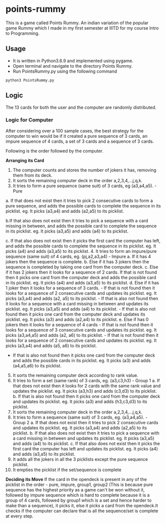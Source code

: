 # points-rummy
This is a game called Points Rummy. An indian variation of the popular game Rummy which I made in my first semester at IIITD for my course Intro to Programming.

## Usage
- It is written in Python3.6.9 and implemented using pygame. 
- Open terminal and navigate to the directory Points Rummy.
- Run PointsRummy.py using the following command 
```
python3 PointsRummy.py
```
## Logic
The 13 cards for both the user and the computer are randomly distributed.

### Logic for Computer
After considering over a 100 sample cases, the best strategy for the computer to win would be if it created a pure sequence of 3 cards, an impure sequence of 4 cards, a set of 3 cards and a sequence of 3 cards.

Following is the order followed by the computer.

**Arranging its Card**
1. The computer counts and stores the number of jokers it has, removing them from its deck.
2. It sorts the remaining computer deck in the order a,2,3,4,...j,q,k.
3. It tries to form a pure sequence (same suit) of 3 cards, eg (a3,a4,a5). - Pure

 a. If that does not exist then it tries to pick 2 consecutive cards to form a pure sequence, and adds the possible cards to complete the sequence in its picklist.
 eg. It picks (a3,a4) and adds (a2,a5) to its picklist.
 
 b.If that also does not exist then it tries to pick a sequence with a card missing in between, and adds the possible card to complete the sequence in its picklist.
 eg. It picks (a3,a5) and adds (a4) to its picklist.
 
 c. If that also does not exist then it picks the first card the computer has left, and adds the possible cards to complete the sequence in its picklist.
 eg. It picks (a4) and adds (a3,a5) to its picklist.
4. It tries to form an impure/pure sequence (same suit) of 4 cards, eg. (pj,a2,a3,a4) - Impure
a. If it has 4 jokers then the sequence is complete. 
b. Else if it has 3 jokers then the sequence is completed by taking one card from the computer deck.
c. Else if it has 2 jokers then it looks for a sequence of 2 cards. If that is not found then it picks one card from the computer deck and adds the possible card in its picklist. 
eg. It picks (a4) and adds (a3,a5) to its picklist.
d. Else if it has 1 joker then it looks for a sequence of 3 cards. 
    - If that is not found then it looks for a sequence of 2 consecutive cards and updates its picklist.
eg. It picks (a3,a4) and adds (a2, a5) to its picklist.
    - If that is also not found then it looks for a sequence with a card missing in between and updates its picklist.
eg. It picks (a3,a5) and adds (a4) to its picklist.
    - If that is also not found then it picks one card from the computer deck and  updates its picklist.
eg. It picks (a3) and adds (a2,a4) to its picklist.
e. Else if has 0 jokers then it looks for a sequence of 4 cards
    - If that is not found then it looks for a sequence of 3 consecutive cards and updates its picklist. 
eg. It picks (a3,a4,a5) and adds (a2, a6) to its picklist.
    - If that is not found then it looks for a sequence of 2 consecutive cards and updates its picklist.
eg. It picks (a3,a4) and adds (a5, a6) to its picklist.
  - If that is also not found then it picks one card from the computer deck and adds the possible cards in its picklist.
eg. It picks (a3) and adds (a4,a5,a6) to its picklist.
5. It sorts the remaining computer deck according to rank value.
6. It tries to form a set  (same rank) of 3 cards, eg. (a3,c3,h3) - Group 1
a. If that does not exist then it looks for 2 cards with the same rank value and updates the picklist.
eg. It picks (a3,h3) and adds (c3,d3) to its picklist.
b. If that is also not found then it picks one card from the computer deck and updates its picklist. 
eg. It picks (a3) and adds (h3,c3,d3) to its picklist.
7. It sorts the remaining computer deck in the order a,2,3,4,...j,q,k.
8. It tries to form a sequence (same suit) of 3 cards, eg. (a3,a4,a5). - Group 2
a. If that does not exist then it tries to pick 2 consecutive cards and updates its picklist.
 eg. It picks (a3,a4) and adds (a2,a5) to its picklist.
b. If that also does not exist then it tries to pick a sequence with a card missing in between and updates its picklist.
 eg. It picks (a3,a5) and adds (a4) to its picklist.
c. If that also does not exist then it picks the first card the computer has left and updates its picklist.
 eg. It picks (a4) and adds (a3,a5) to its picklist.
9. It adds all the jokers in all the 3 picklists except the pure sequence picklist.
10. It empties the picklist if the set/sequence is complete

**Deciding its Move**
If the card in the opendeck is present in any of the picklist in the order - pure, impure, group1, group2 (This is because pure sequence has the highest priority as a game can't be won without it, followed by impure sequence which is hard to complete because it is a group of 4 cards, followed by group1 which is a set and hence harder to make than a sequence), it picks it, else it picks a card from the opendeck.It checks if the computer can declare that is all the sequence/set is complete at every step.





